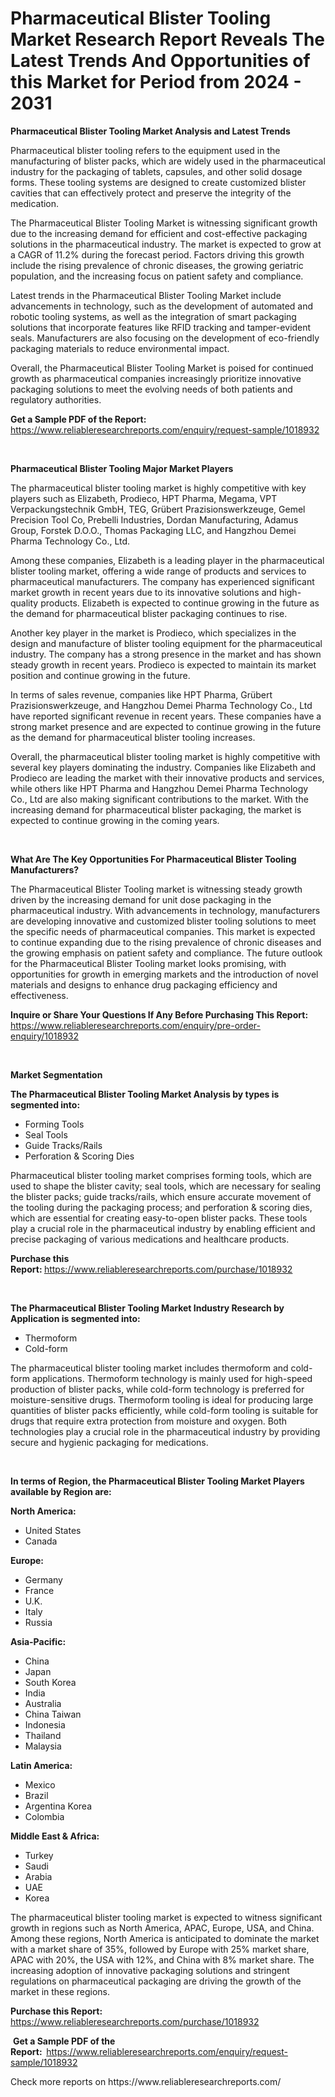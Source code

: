 <p><h1>Pharmaceutical Blister Tooling Market Research Report Reveals The Latest Trends And Opportunities of this Market for Period from 2024 - 2031</h1></p><p><strong>Pharmaceutical Blister Tooling Market Analysis and Latest Trends</strong></p>
<p><p>Pharmaceutical blister tooling refers to the equipment used in the manufacturing of blister packs, which are widely used in the pharmaceutical industry for the packaging of tablets, capsules, and other solid dosage forms. These tooling systems are designed to create customized blister cavities that can effectively protect and preserve the integrity of the medication.</p><p>The Pharmaceutical Blister Tooling Market is witnessing significant growth due to the increasing demand for efficient and cost-effective packaging solutions in the pharmaceutical industry. The market is expected to grow at a CAGR of 11.2% during the forecast period. Factors driving this growth include the rising prevalence of chronic diseases, the growing geriatric population, and the increasing focus on patient safety and compliance.</p><p>Latest trends in the Pharmaceutical Blister Tooling Market include advancements in technology, such as the development of automated and robotic tooling systems, as well as the integration of smart packaging solutions that incorporate features like RFID tracking and tamper-evident seals. Manufacturers are also focusing on the development of eco-friendly packaging materials to reduce environmental impact.</p><p>Overall, the Pharmaceutical Blister Tooling Market is poised for continued growth as pharmaceutical companies increasingly prioritize innovative packaging solutions to meet the evolving needs of both patients and regulatory authorities.</p></p>
<p><strong>Get a Sample PDF of the Report:&nbsp;</strong> <a href="https://www.reliableresearchreports.com/enquiry/request-sample/1018932">https://www.reliableresearchreports.com/enquiry/request-sample/1018932</a></p>
<p>&nbsp;</p>
<p><strong>Pharmaceutical Blister Tooling Major Market Players</strong></p>
<p><p>The pharmaceutical blister tooling market is highly competitive with key players such as Elizabeth, Prodieco, HPT Pharma, Megama, VPT Verpackungstechnik GmbH, TEG, Grübert Prazisionswerkzeuge, Gemel Precision Tool Co, Prebelli Industries, Dordan Manufacturing, Adamus Group, Forstek D.O.O., Thomas Packaging LLC, and Hangzhou Demei Pharma Technology Co., Ltd.</p><p>Among these companies, Elizabeth is a leading player in the pharmaceutical blister tooling market, offering a wide range of products and services to pharmaceutical manufacturers. The company has experienced significant market growth in recent years due to its innovative solutions and high-quality products. Elizabeth is expected to continue growing in the future as the demand for pharmaceutical blister packaging continues to rise.</p><p>Another key player in the market is Prodieco, which specializes in the design and manufacture of blister tooling equipment for the pharmaceutical industry. The company has a strong presence in the market and has shown steady growth in recent years. Prodieco is expected to maintain its market position and continue growing in the future.</p><p>In terms of sales revenue, companies like HPT Pharma, Grübert Prazisionswerkzeuge, and Hangzhou Demei Pharma Technology Co., Ltd have reported significant revenue in recent years. These companies have a strong market presence and are expected to continue growing in the future as the demand for pharmaceutical blister tooling increases.</p><p>Overall, the pharmaceutical blister tooling market is highly competitive with several key players dominating the industry. Companies like Elizabeth and Prodieco are leading the market with their innovative products and services, while others like HPT Pharma and Hangzhou Demei Pharma Technology Co., Ltd are also making significant contributions to the market. With the increasing demand for pharmaceutical blister packaging, the market is expected to continue growing in the coming years.</p></p>
<p>&nbsp;</p>
<p><strong>What Are The Key Opportunities For Pharmaceutical Blister Tooling Manufacturers?</strong></p>
<p><p>The Pharmaceutical Blister Tooling market is witnessing steady growth driven by the increasing demand for unit dose packaging in the pharmaceutical industry. With advancements in technology, manufacturers are developing innovative and customized blister tooling solutions to meet the specific needs of pharmaceutical companies. This market is expected to continue expanding due to the rising prevalence of chronic diseases and the growing emphasis on patient safety and compliance. The future outlook for the Pharmaceutical Blister Tooling market looks promising, with opportunities for growth in emerging markets and the introduction of novel materials and designs to enhance drug packaging efficiency and effectiveness.</p></p>
<p><strong>Inquire or Share Your Questions If Any Before Purchasing This Report:</strong> <a href="https://www.reliableresearchreports.com/enquiry/pre-order-enquiry/1018932">https://www.reliableresearchreports.com/enquiry/pre-order-enquiry/1018932</a></p>
<p>&nbsp;</p>
<p><strong>Market Segmentation</strong></p>
<p><strong>The Pharmaceutical Blister Tooling Market Analysis by types is segmented into:</strong></p>
<p><ul><li>Forming Tools</li><li>Seal Tools</li><li>Guide Tracks/Rails</li><li>Perforation & Scoring Dies</li></ul></p>
<p><p>Pharmaceutical blister tooling market comprises forming tools, which are used to shape the blister cavity; seal tools, which are necessary for sealing the blister packs; guide tracks/rails, which ensure accurate movement of the tooling during the packaging process; and perforation & scoring dies, which are essential for creating easy-to-open blister packs. These tools play a crucial role in the pharmaceutical industry by enabling efficient and precise packaging of various medications and healthcare products.</p></p>
<p><strong>Purchase this Report:&nbsp;</strong><a href="https://www.reliableresearchreports.com/purchase/1018932">https://www.reliableresearchreports.com/purchase/1018932</a></p>
<p>&nbsp;</p>
<p><strong>The Pharmaceutical Blister Tooling Market Industry Research by Application is segmented into:</strong></p>
<p><ul><li>Thermoform</li><li>Cold-form</li></ul></p>
<p><p>The pharmaceutical blister tooling market includes thermoform and cold-form applications. Thermoform technology is mainly used for high-speed production of blister packs, while cold-form technology is preferred for moisture-sensitive drugs. Thermoform tooling is ideal for producing large quantities of blister packs efficiently, while cold-form tooling is suitable for drugs that require extra protection from moisture and oxygen. Both technologies play a crucial role in the pharmaceutical industry by providing secure and hygienic packaging for medications.</p></p>
<p>&nbsp;</p>
<p><strong>In terms of Region, the Pharmaceutical Blister Tooling Market Players available by Region are:</strong></p>
<p>
    <p> <strong> North America: </strong>
        <ul>
            <li>United States</li>
            <li>Canada</li>
        </ul>
        </p> 
    <p> <strong> Europe: </strong>
        <ul>
            <li>Germany</li>
            <li>France</li>
            <li>U.K.</li>
            <li>Italy</li>
            <li>Russia</li>
        </ul>
        </p> 
    <p> <strong> Asia-Pacific: </strong>
        <ul>
            <li>China</li>
            <li>Japan</li>
            <li>South Korea</li>
            <li>India</li>
            <li>Australia</li>
            <li>China Taiwan</li>
            <li>Indonesia</li>
            <li>Thailand</li>
            <li>Malaysia</li>
        </ul>
        </p> 
    <p> <strong> Latin America: </strong>
        <ul>
            <li>Mexico</li>
            <li>Brazil</li>
            <li>Argentina Korea</li>
            <li>Colombia</li>
        </ul>
        </p> 
    <p> <strong> Middle East & Africa: </strong>
        <ul>
            <li>Turkey</li>
            <li>Saudi</li>
            <li>Arabia</li>
            <li>UAE</li>
            <li>Korea</li>
        </ul>
    </p>
    </p>
<p><p>The pharmaceutical blister tooling market is expected to witness significant growth in regions such as North America, APAC, Europe, USA, and China. Among these regions, North America is anticipated to dominate the market with a market share of 35%, followed by Europe with 25% market share, APAC with 20%, the USA with 12%, and China with 8% market share. The increasing adoption of innovative packaging solutions and stringent regulations on pharmaceutical packaging are driving the growth of the market in these regions.</p></p>
<p><strong>Purchase this Report: </strong><a href="https://www.reliableresearchreports.com/purchase/1018932">https://www.reliableresearchreports.com/purchase/1018932</a></p>
<p>&nbsp;<strong>Get a Sample PDF of the Report:&nbsp;&nbsp;</strong><a href="https://www.reliableresearchreports.com/enquiry/request-sample/1018932">https://www.reliableresearchreports.com/enquiry/request-sample/1018932</a></p>
<p><strong></strong></p>
<p>Check more reports on https://www.reliableresearchreports.com/</p>